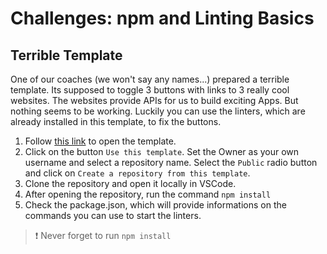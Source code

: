 # Challenges: npm and Linting Basics

## Terrible Template

One of our coaches (we won't say any names...) prepared a terrible template. Its supposed to toggle
3 buttons with links to 3 really cool websites. The websites provide APIs for us to build exciting
Apps. But nothing seems to be working. Luckily you can use the linters, which are already installed
in this template, to fix the buttons.

1. Follow [this link](https://github.com/spicedacademy/fs-linting-basics-template) to open the template.
2. Click on the button `Use this template`. Set the Owner as your own username and select a
   repository name. Select the `Public` radio button and click on
   `Create a repository from this template`.
3. Clone the repository and open it locally in VSCode.
4. After opening the repository, run the command `npm install`
5. Check the package.json, which will provide informations on the commands you can use to start the linters.

> ❗️ Never forget to run `npm install`